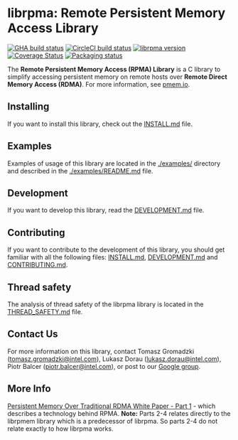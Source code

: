 # **librpma: Remote Persistent Memory Access Library**

[![GHA build status](https://github.com/pmem/rpma/workflows/RPMA/badge.svg?branch=master)](https://github.com/pmem/rpma/actions)
[![CircleCI build status](https://circleci.com/gh/pmem/rpma.svg?style=shield)](https://app.circleci.com/pipelines/github/pmem/rpma)
[![librpma version](https://img.shields.io/github/tag/pmem/rpma.svg)](https://github.com/pmem/rpma/releases/latest)
[![Coverage Status](https://codecov.io/github/pmem/rpma/coverage.svg?branch=master)](https://codecov.io/gh/pmem/rpma/branch/master)
[![Packaging status](https://repology.org/badge/tiny-repos/rpma.svg)](https://repology.org/project/rpma/versions)

The **Remote Persistent Memory Access (RPMA) Library** is a C library to simplify accessing persistent memory on remote hosts over **Remote Direct Memory Access (RDMA)**. For more information, see
[pmem.io](https://pmem.io).

## Installing

If you want to install this library, check out the [INSTALL.md](INSTALL.md) file.

## Examples

Examples of usage of this library are located in the [./examples/](./examples/) directory and described in the [./examples/README.md](./examples/README.md) file.

## Development

If you want to develop this library, read the [DEVELOPMENT.md](DEVELOPMENT.md) file.

## Contributing

If you want to contribute to the development of this library, you should get familiar with all the following files: [INSTALL.md](INSTALL.md), [DEVELOPMENT.md](DEVELOPMENT.md) and [CONTRIBUTING.md](CONTRIBUTING.md).

## Thread safety

The analysis of thread safety of the librpma library is located in the [THREAD_SAFETY.md](THREAD_SAFETY.md) file.

## Contact Us

For more information on this library, contact
Tomasz Gromadzki (tomasz.gromadzki@intel.com),
Lukasz Dorau (lukasz.dorau@intel.com),
Piotr Balcer (piotr.balcer@intel.com), or post to our
[Google group](https://groups.google.com/group/pmem).

## More Info

[Persistent Memory Over Traditional RDMA White Paper - Part 1](https://software.intel.com/content/www/us/en/develop/articles/persistent-memory-replication-over-traditional-rdma-part-1-understanding-remote-persistent.html) - which describes a technology behind RPMA. **Note:** Parts 2-4 relates directly to the librpmem library which is a predecessor of librpma. So parts 2-4 do not relate exactly to how librpma works.
